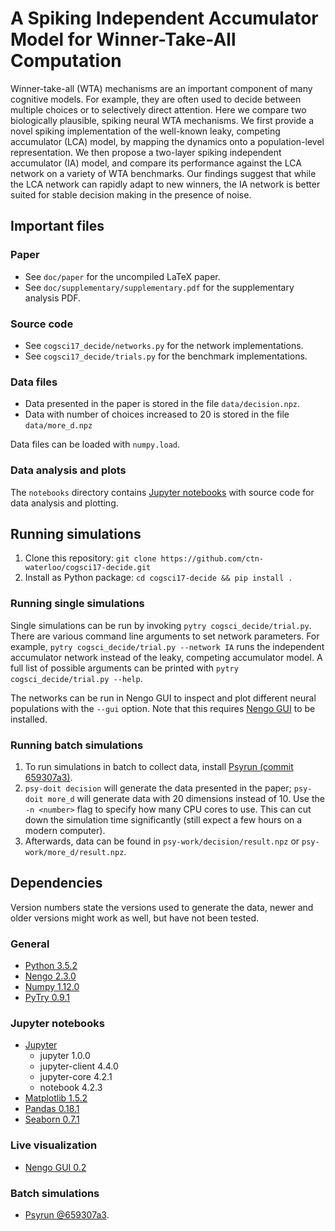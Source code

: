 # A Spiking Independent Accumulator Model for Winner-Take-All Computation
Winner-take-all (WTA) mechanisms are an important component of many cognitive models.
For example, they are often used to decide between multiple choices or to selectively direct attention.
Here we compare two biologically plausible, spiking neural WTA mechanisms. 
We first provide a novel spiking implementation of the well-known leaky, competing accumulator (LCA) model, by mapping the dynamics onto a population-level representation.
We then propose a two-layer spiking independent accumulator (IA) model, and compare its performance against the LCA network on a variety of WTA benchmarks.
Our findings suggest that while the LCA network can rapidly adapt to new winners, the IA network is better suited for stable decision making in the presence of noise.

## Important files

### Paper
- See `doc/paper` for the uncompiled LaTeX paper.
- See `doc/supplementary/supplementary.pdf` for the supplementary analysis PDF.

### Source code
- See `cogsci17_decide/networks.py` for the network implementations.
- See `cogsci17_decide/trials.py` for the benchmark implementations.

### Data files
- Data presented in the paper is stored in the file `data/decision.npz`.
- Data with number of choices increased to 20 is stored in the file
  `data/more_d.npz`

Data files can be loaded with `numpy.load`.

### Data analysis and plots
The `notebooks` directory contains [Jupyter notebooks](http://jupyter.org/) with
source code for data analysis and plotting.

## Running simulations

1. Clone this repository: `git clone https://github.com/ctn-waterloo/cogsci17-decide.git`
2. Install as Python package: `cd cogsci17-decide && pip install .`

### Running single simulations

Single simulations can be run by invoking `pytry cogsci_decide/trial.py`. There
are various command line arguments to set network parameters. For example,
`pytry cogsci_decide/trial.py --network IA` runs the independent accumulator
network instead of the leaky, competing accumulator model. A full list of
possible arguments can be printed with `pytry cogsci_decide/trial.py --help`.

The networks can be run in Nengo GUI to inspect and plot different neural
populations with the `--gui` option. Note that this requires
[Nengo GUI](https://github.com/nengo/nengo_gui) to be installed.

### Running batch simulations

1. To run simulations in batch to collect data, install [Psyrun (commit
659307a3)](https://github.com/jgosmann/psyrun/tree/65307a3d452b3eab1cf1335de14217be01e0a825).
2. `psy-doit decision` will generate the data presented in the paper; `psy-doit
   more_d` will generate data with 20 dimensions instead of 10. Use the `-n
<number>` flag to specify how many CPU cores to use. This can cut down the
simulation time significantly (still expect a few hours on a modern computer).
3. Afterwards, data can be found in `psy-work/decision/result.npz` or
   `psy-work/more_d/result.npz`.

## Dependencies

Version numbers state the versions used to generate the data, newer and older
versions might work as well, but have not been tested.

### General
- [Python 3.5.2](https://www.python.org/)
- [Nengo 2.3.0](https://github.com/nengo/nengo)
- [Numpy 1.12.0](http://www.numpy.org/)
- [PyTry 0.9.1](https://github.com/tcstewar/pytry)

### Jupyter notebooks
- [Jupyter](http://jupyter.org/)
  - jupyter 1.0.0
  - jupyter-client 4.4.0
  - jupyter-core 4.2.1
  - notebook 4.2.3
- [Matplotlib 1.5.2](http://matplotlib.org/)
- [Pandas 0.18.1](http://pandas.pydata.org/)
- [Seaborn 0.7.1](http://seaborn.pydata.org/)

### Live visualization
- [Nengo GUI 0.2](https://github.com/nengo/nengo_gui)

### Batch simulations
- [Psyrun @659307a3](https://github.com/jgosmann/psyrun/tree/65307a3d452b3eab1cf1335de14217be01e0a825).
